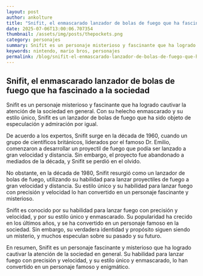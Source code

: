 ```yaml
--- 
layout: post 
author: ankolture 
title: "Snifit, el enmascarado lanzador de bolas de fuego que ha fascinado a la sociedad"
date: 2025-07-06T13:00:06.707354 
thumbnail: /assets/img/posts/thepockets.png
category: personajes 
summary: Snifit es un personaje misterioso y fascinante que ha logrado cautivar la atención de la sociedad en general. Con su helecho enmascarado y su estilo ú...
keywords: nintendo, mario bros, personajes 
permalink: /blog/snifit-el-enmascarado-lanzador-de-bolas-de-fuego-que-ha-fascinado-a-la-sociedad/ 
--- 
```


## Snifit, el enmascarado lanzador de bolas de fuego que ha fascinado a la sociedad

Snifit es un personaje misterioso y fascinante que ha logrado cautivar la atención de la sociedad en general. Con su helecho enmascarado y su estilo único, Snifit es un lanzador de bolas de fuego que ha sido objeto de especulación y admiración por igual.

De acuerdo a los expertos, Snifit surge en la década de 1960, cuando un grupo de científicos británicos, liderados por el famoso Dr. Emilio, comenzaron a desarrollar un proyectil de fuego que podía ser lanzado a gran velocidad y distancia. Sin embargo, el proyecto fue abandonado a mediados de la década, y Snifit se perdió en el olvido.

No obstante, en la década de 1980, Snifit resurgió como un lanzador de bolas de fuego, utilizando su habilidad para lanzar proyectiles de fuego a gran velocidad y distancia. Su estilo único y su habilidad para lanzar fuego con precisión y velocidad lo han convertido en un personaje fascinante y misterioso.

Snifit es conocido por su habilidad para lanzar fuego con precisión y velocidad, y por su estilo único y enmascarado. Su popularidad ha crecido en los últimos años, y se ha convertido en un personaje famoso en la sociedad. Sin embargo, su verdadera identidad y propósito siguen siendo un misterio, y muchos especulan sobre su pasado y su futuro.

En resumen, Snifit es un personaje fascinante y misterioso que ha logrado cautivar la atención de la sociedad en general. Su habilidad para lanzar fuego con precisión y velocidad, y su estilo único y enmascarado, lo han convertido en un personaje famoso y enigmático.
